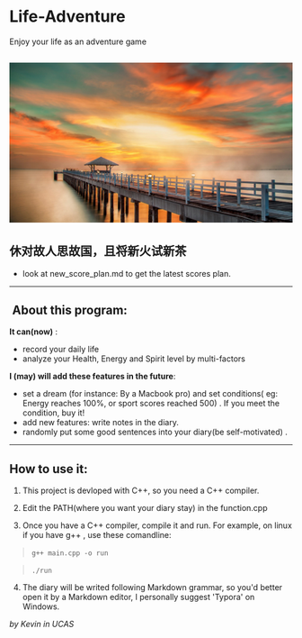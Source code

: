 # Life-Adventure

Enjoy your life as an adventure game


![background](https://raw.githubusercontent.com/anothersnoopy/Markdown_photos/master/1.jpg)
-----


## 休对故人思故国，且将新火试新茶

+ look at new_score_plan.md to get the latest scores plan.

-----


##  About this program:

**It can(now)** :
+ record your daily life
+ analyze your Health, Energy and Spirit level by multi-factors

**I  (may) will add these features in the future**: 
+ set a dream (for instance: By a Macbook pro) and set conditions( eg: Energy reaches 100%, or sport scores reached 500) . If you meet the condition, buy it!
+ add new features: write notes in the diary.
+ randomly put some good sentences into your diary(be self-motivated) .

----


## How to use it:
1. This project is devloped with C++, so you need a C++ compiler.

2. Edit the PATH(where you want your diary stay) in the function.cpp 

3. Once you have a C++ compiler, compile it and run. For example, on linux if you have g++ , use these comandline:

>`g++ main.cpp -o run`

>`./run`

4. The diary will be writed following Markdown grammar, so you'd better open it by a Markdown editor, I personally suggest 'Typora' on Windows. 




*by Kevin* 
*in UCAS*
